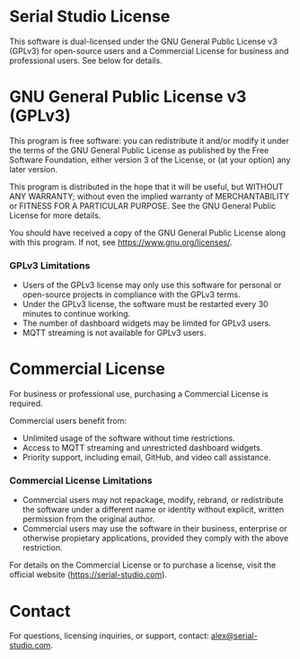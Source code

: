 Serial Studio License
=====================

This software is dual-licensed under the GNU General Public License v3 (GPLv3) 
for open-source users and a Commercial License for business and professional 
users. See below for details.

GNU General Public License v3 (GPLv3)
=====================================
This program is free software: you can redistribute it and/or modify it under 
the terms of the GNU General Public License as published by the Free Software 
Foundation, either version 3 of the License, or (at your option) any later 
version.

This program is distributed in the hope that it will be useful, but 
WITHOUT ANY WARRANTY; without even the implied warranty of MERCHANTABILITY or 
FITNESS FOR A PARTICULAR PURPOSE. See the GNU General Public License for 
more details.

You should have received a copy of the GNU General Public License along with 
this program. If not, see <https://www.gnu.org/licenses/>.

### GPLv3 Limitations
- Users of the GPLv3 license may only use this software for personal or 
  open-source projects in compliance with the GPLv3 terms.
- Under the GPLv3 license, the software must be restarted every 30 minutes 
  to continue working.
- The number of dashboard widgets may be limited for GPLv3 users.
- MQTT streaming is not available for GPLv3 users.

Commercial License
==================
For business or professional use, purchasing a Commercial License is required. 

Commercial users benefit from:
- Unlimited usage of the software without time restrictions.
- Access to MQTT streaming and unrestricted dashboard widgets.
- Priority support, including email, GitHub, and video call assistance.

### Commercial License Limitations
- Commercial users may not repackage, modify, rebrand, or redistribute the 
  software  under a different name or identity without explicit, written 
  permission from the original author.
- Commercial users may use the software in their business, enterprise or
  otherwise propietary applications, provided they comply with the above
  restriction.

For details on the Commercial License or to purchase a license, visit the 
official website (https://serial-studio.com).

Contact
=======
For questions, licensing inquiries, or support, contact:
alex@serial-studio.com.
